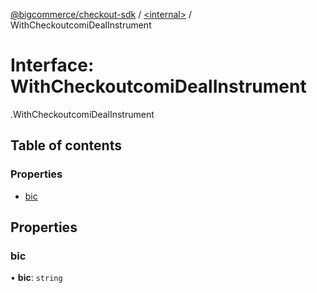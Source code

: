 [@bigcommerce/checkout-sdk](../README.md) / [<internal\>](../modules/internal_.md) / WithCheckoutcomiDealInstrument

# Interface: WithCheckoutcomiDealInstrument

[<internal>](../modules/internal_.md).WithCheckoutcomiDealInstrument

## Table of contents

### Properties

- [bic](internal_.WithCheckoutcomiDealInstrument.md#bic)

## Properties

### bic

• **bic**: `string`
